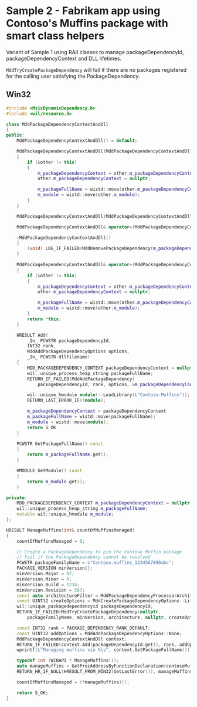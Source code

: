 # Sample 2 - Fabrikam app using Contoso's Muffins package with smart class helpers

Variant of Sample 1 using RAII classes to manage packageDependencyId, packageDependencyContext and DLL lifetimes.

```MddTryCreatePackageDependency``` will fail if there are no packages registered for the calling user satisfying the PackageDependency.

## Win32

```c++
#include <MsixDynamicDependency.h>
#include <wil/resource.h>

class MddPackageDependencyContextAndDll
{
public:
    MddPackageDependencyContextAndDll() = default;

    MddPackageDependencyContextAndDll(MddPackageDependencyContextAndDll&& other)
    {
        if (&other != this)
        {
            m_packageDependencyContext = other.m_packageDependencyContext;
            other.m_packageDependencyContext = nullptr;

            m_packageFullName = wistd::move(other.m_packageDependencyContext);
            m_module = wistd::move(other.m_module);
        }
    }

    MddPackageDependencyContextAndDll(MddPackageDependencyContextAndDll&) = delete;

    MddPackageDependencyContextAndDll& operator=(MddPackageDependencyContextAndDll&) = delete;

    ~MddPackageDependencyContextAndDll()
    {
        (void) LOG_IF_FAILED(MddRemovePackageDependency(m_packageDependencyContext));
    }

    MddPackageDependencyContextAndDll& operator=(MddPackageDependencyContextAndDll&& other)
    {
        if (&other != this)
        {
            m_packageDependencyContext = other.m_packageDependencyContext;
            other.m_packageDependencyContext = nullptr;

            m_packageFullName = wistd::move(other.m_packageDependencyContext);
            m_module = wistd::move(other.m_module);
        }
        return *this;
    }

    HRESULT Add(
        _In_ PCWSTR packageDependencyId,
        INT32 rank,
        MddAddPackageDependencyOptions options,
        _In_ PCWSTR dllFilename)
    {
        MDD_PACKAGEDEPENDENCY_CONTEXT packageDependencyContext = nullptr;
        wil::unique_process_heap_string packageFullName;
        RETURN_IF_FAILED(MddAddPackageDependency(
            packageDependencyId, rank, options, &m_packageDependencyContext , &m_packageFullName));

        wil::unique_hmodule module(::LoadLibrary(L"Contoso-Muffins"));
        RETURN_LAST_ERROR_IF(!module);

        m_packageDependencyContext = packageDependencyContext
        m_packageFullName = wistd::move(packageFullName);
        m_module = wistd::move(module);
        return S_OK
    }

    PCWSTR GetPackageFullName() const
    {
        return m_packageFullName.get();
    }

    HMODULE GetModule() const
    {
        return m_module.get();
    }

private:
    MDD_PACKAGEDEPENDENCY_CONTEXT m_packageDependencyContext = nullptr;
    wil::unique_process_heap_string m_packageFullName;
    mutable wil::unique_hmodule m_module;
};

HRESULT ManageMuffins(int& countOfMuffinsManaged)
{
    countOfMuffinsManaged = 0;

    // Create a PackageDependency to pin the Contoso Muffin package
    // Fail if the PackageDependency cannot be resolved
    PCWSTR packageFamilyName = L"Contoso.muffins_1234567890abc";
    PACKAGE_VERSION minVersion{};
    minVersion.Major = 87;
    minVersion.Minor = 0;
    minVersion.Build = 1234;
    minVersion.Revision = 567;
    const auto architectureFilter = MddPackageDependencyProcessorArchitectures::None;
    const UINT32 createOptions = MddCreatePackageDependencyOptions::LifecycleHint_Process;
    wil::unique_packagedependencyid packageDependencyId;
    RETURN_IF_FAILED(MddTryCreatePackageDependency(nullptr,
        packageFamilyName, minVersion, architecture, nullptr, createOptions, &packageDependencyId));

    const INT32 rank = PACKAGE_DEPENDENCY_RANK_DEFAULT;
    const UINT32 addOptions = MddAddPackageDependencyOptions::None;
    MddPackageDependencyContextAndDll context;
    RETURN_IF_FAILED(context.Add(packageDependencyId.get(), rank, addOptions, L"Contoso-Muffins"));
    wprintf(L"Managing muffins via %ls", context.GetPackageFullName());

    typedef int (WINAPI * ManageMuffins)();
    auto manageMuffins = GetProcAddressByFunctionDeclaration(contosoMuffinsDll, ManageMuffins);
    RETURN_HR_IF_NULL(HRESULT_FROM_WIN32(GetLastError()), manageMuffins);

    countOfMuffinsManaged = (*manageMuffins)();

    return S_OK;
}
```
